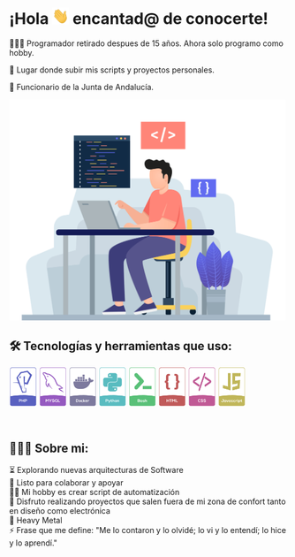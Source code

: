# ¡Hola <img src="images/hi.gif" width="30px" height="30px"/> encantad@ de conocerte!
👨🏻‍💻 Programador retirado despues de 15 años. Ahora solo programo como hobby. 

📍 Lugar donde subir mis scripts y proyectos personales.

🏢 Funcionario de la Junta de Andalucía.

<img src="images/developer.gif" width="500px">

<br>

<h2 align="left">🛠️ Tecnologías y herramientas que uso:</h2>
<p float="left">
<img src="images/php.png" width="50">
<img src="images/mysql.png" width="50">
<img src="images/docker.png" width="50">
<img src="images/python.png" width="50">
<img src="images/bash.png" width="50">
<img src="images/html.png" width="50">
<img src="images/css.png" width="50">
<img src="images/javascript.png" width="50">
</p>

<br>

<h2 align="left">👨🏻‍💻 Sobre mi:</h2>
⏳ Explorando nuevas arquitecturas de Software <br>
🚀 Listo para colaborar y apoyar <br>
👨‍💻 Mi hobby es crear script de automatización <br>
🎯 Disfruto realizando proyectos que salen fuera de mi zona de confort tanto en diseño como electrónica <br>
🤘 Heavy Metal <br>
⚡ Frase que me define: "Me lo contaron y lo olvidé; lo vi y lo entendí; lo hice y lo aprendí."
